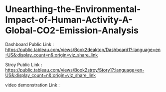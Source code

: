 # Unearthing-the-Environmental-Impact-of-Human-Activity-A-Global-CO2-Emission-Analysis

Dashboard Public Link : https://public.tableau.com/views/Book2deaktop/Dashboard1?:language=en-US&:display_count=n&:origin=viz_share_link

Stroy Public Link : https://public.tableau.com/views/Book2stroy/Story1?:language=en-US&:display_count=n&:origin=viz_share_link

video demonstration Link :
